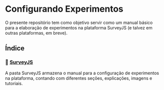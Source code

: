 # Configurando Experimentos

O presente repositório tem como objetivo servir como um manual básico para a elaboração de experimentos na plataforma SurveyJS (e talvez em outras plataformas, em breve).

## Índice

### 📁 [SurveyJS](/SurveyJS)
A pasta SurveyJS armazena o manual para a configuração de experimentos na plataforma, contando com diferentes seções, explicações, imagens e tutoriais.

